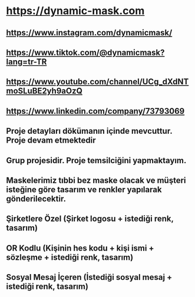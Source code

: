 # https://dynamic-mask.com
## https://www.instagram.com/dynamicmask/
## https://www.tiktok.com/@dynamicmask?lang=tr-TR
## https://www.youtube.com/channel/UCg_dXdNTmoSLuBE2yh9aOzQ
## https://www.linkedin.com/company/73793069
## Proje detayları dökümanın içinde mevcuttur. Proje devam etmektedir
## Grup projesidir. Proje temsilciğini yapmaktayım.
## Maskelerimiz tıbbi bez maske olacak ve müşteri isteğine göre tasarım ve renkler yapılarak gönderilecektir. 
## Şirketlere Özel (Şirket logosu + istediği renk, tasarım)
## OR Kodlu (Kişinin hes kodu + kişi ismi + sözleşme + istediği renk, tasarım) 
## Sosyal Mesaj İçeren (İstediği sosyal mesaj + istediği renk, tasarım)

